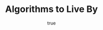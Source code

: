 ---
title: "Algorithms to Live By"
bookCover: "/assets/book-covers/algorithms-to-live-by.jpg"
slug: "algorithms-to-live-by"
bookAuthor: "Brian Christian and Tom Griffiths"
rating: 10
done: false
tags: []
summary: false
detailedNotes: false
amazonLink: ""
author:
  name: Rico Trebeljahr
  picture: "/assets/blog/profile.jpeg"
---